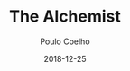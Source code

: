 ---
layout: post
title: "The Alchemist"
book: the-alchemist
author:
  - Poulo Coelho
kindle: true
date: 2018-12-25
tags:
  - fiction
  - classic
rating: 4
review: false
---